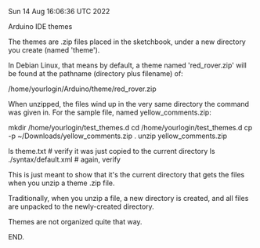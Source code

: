 Sun 14 Aug 16:06:36 UTC 2022

Arduino IDE themes

The themes are .zip files placed in the sketchbook, under
a new directory you create (named 'theme').

In Debian Linux, that means by default, a theme named
'red_rover.zip' will be found at the pathname (directory
plus filename) of:

   /home/yourlogin/Arduino/theme/red_rover.zip

When unzipped, the files wind up in the very same directory
the command was given in.  For the sample file, named
yellow_comments.zip:

  mkdir /home/yourlogin/test_themes.d
  cd    /home/yourlogin/test_themes.d
  cp -p ~/Downloads/yellow_comments.zip .
  unzip yellow_comments.zip

  ls theme.txt  # verify it was just copied to the current directory
  ls ./syntax/default.xml # again, verify

This is just meant to show that it's the current directory that
gets the files when you unzip a theme .zip file.

Traditionally, when you unzip a file, a new directory is created,
and all files are unpacked to the newly-created directory.

Themes are not organized quite that way.

END.
